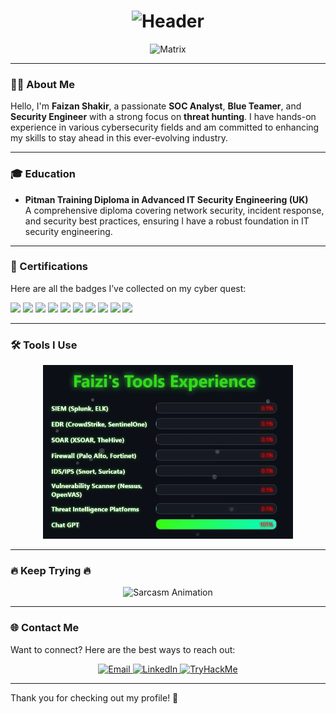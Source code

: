 <h1 align="center">
  <img src="https://readme-typing-svg.herokuapp.com?font=Share+Tech+Mono&size=30&duration=4000&pause=1000&color=00F7FF&center=true&vCenter=true&width=500&lines=%F0%9F%94%A5+FAIZAN+SHAKIR+%F0%9F%94%A5;SOC+ANALYST+%7C+BLUE+TEAMER;THREAT+HUNTER+%7C+SECURITY+ENGINEER" alt="Header">
</h1>

<p align="center">
  <img src="https://media.giphy.com/media/L1R1tvI9svkIWwpVYr/giphy.gif" width="400" alt="Matrix">
</p>

---

### 👨‍💻 About Me

Hello, I'm **Faizan Shakir**, a passionate **SOC Analyst**, **Blue Teamer**, and **Security Engineer** with a strong focus on **threat hunting**. I have hands-on experience in various cybersecurity fields and am committed to enhancing my skills to stay ahead in this ever-evolving industry.

---

### 🎓 Education

- **Pitman Training Diploma in Advanced IT Security Engineering (UK)**  
  A comprehensive diploma covering network security, incident response, and security best practices, ensuring I have a robust foundation in IT security engineering.

---

### 📜 Certifications

Here are all the badges I’ve collected on my cyber quest:

<p>
  <img src="https://img.shields.io/badge/EC--Council-Certified%20SOC%20Analyst%20(CSA)-ff0000?style=for-the-badge&logo=elasticstack&logoColor=white" />
  <img src="https://img.shields.io/badge/CompTIA-CySA+-0078D4?style=for-the-badge&logo=comptia&logoColor=white" />
  <img src="https://img.shields.io/badge/CompTIA-Security+-E31B23?style=for-the-badge&logo=comptia&logoColor=white" />
  <img src="https://img.shields.io/badge/Microsoft-SC--200-0078D4?style=for-the-badge&logo=microsoft&logoColor=white" />
  <img src="https://img.shields.io/badge/(ISC)²%20CC-Certified%20in%20Cybersecurity-00CCFF?style=for-the-badge&logo=linuxfoundation&logoColor=white" />
  <img src="https://img.shields.io/badge/Splunk-Certified-000000?style=for-the-badge&logo=splunk&logoColor=white" />
  <img src="https://img.shields.io/badge/TryHackMe-SOC%20Level%202-darkred?style=for-the-badge&logo=tryhackme&logoColor=white" />
  <img src="https://img.shields.io/badge/TryHackMe-SOC%20Level%201-red?style=for-the-badge&logo=tryhackme&logoColor=white" />
  <img src="https://img.shields.io/badge/Blue%20Team%20Level%201-BTL1-0078D7?style=for-the-badge&logo=windows&logoColor=white" />
  <img src="https://img.shields.io/badge/Google-Professional%20Cybersecurity%20Cert-34A853?style=for-the-badge&logo=google&logoColor=white" />
</p>

---

### 🛠️ Tools I Use
<p align="center">
  <img src="ezgif-397b8788e5b34d.gif" alt="Hacker Animation" width="400" />
</p>




---

### 🔥 **Keep Trying** 🔥

<p align="center">
  <img src="https://readme-typing-svg.herokuapp.com?font=Roboto&size=25&duration=5000&pause=1000&color=FF0000&center=true&vCenter=true&width=500&lines=Red+Team%3A+Nice+Try%21+%F0%9F%94%A5;Blue+Team%3A+Winning+Without+Breaking+Sweat%21%F0%9F%94%A5;Red+Team%3A+Back+to+Training%2C+Again%21%F0%9F%94%A5;Red+Team%3A+Better+Luck+Next+Time%21%F0%9F%94%A5" alt="Sarcasm Animation">
</p>

---

### 🌐 **Contact Me**

Want to connect? Here are the best ways to reach out:

<p align="center">
  <a href="mailto:f.sgamar222@gmail.com" target="_blank">
    <img src="https://img.shields.io/badge/Email-%40f.sgamar222@gmail.com-brightgreen?style=for-the-badge&logo=gmail" alt="Email">
  </a>
  <a href="https://www.linkedin.com/in/muhmmadfaizanshakir/" target="_blank">
    <img src="https://img.shields.io/badge/LinkedIn-%40Faizan%20Shakir-blue?style=for-the-badge&logo=linkedin" alt="LinkedIn">
  </a>
  <a href="https://tryhackme.com/p/faizanshakir123" target="_blank">
    <img src="https://img.shields.io/badge/TryHackMe-%40FaizanShakir123-red?style=for-the-badge&logo=tryhackme" alt="TryHackMe">
  </a>
</p>

---

Thank you for checking out my profile! 🚀
